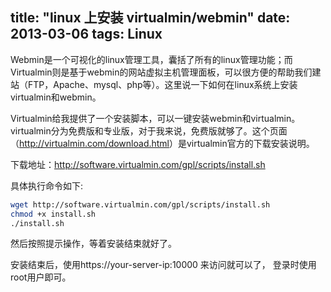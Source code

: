 title: "linux 上安装 virtualmin/webmin"
date: 2013-03-06
tags: Linux
---
Webmin是一个可视化的linux管理工具，囊括了所有的linux管理功能；而Virtualmin则是基于webmin的网站虚拟主机管理面板，可以很方便的帮助我们建站（FTP，Apache、mysql、php等）。这里说一下如何在linux系统上安装virtualmin和webmin。

Virtualmin给我提供了一个安装脚本，可以一键安装webmin和virtualmin。virtualmin分为免费版和专业版，对于我来说，免费版就够了。这个页面（<a href="http://virtualmin.com/download.html">http://virtualmin.com/download.html</a>）是virtualmin官方的下载安装说明。<!--more-->

下载地址：<a href="http://software.virtualmin.com/gpl/scripts/install.sh">http://software.virtualmin.com/gpl/scripts/install.sh</a>

具体执行命令如下:

``` bash
wget http://software.virtualmin.com/gpl/scripts/install.sh
chmod +x install.sh
./install.sh
```

然后按照提示操作，等着安装结束就好了。

安装结束后，使用https://your-server-ip:10000 来访问就可以了， 登录时使用root用户即可。